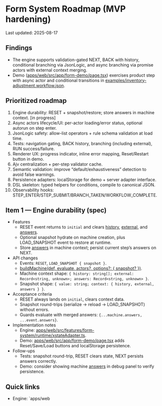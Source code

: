 # Form System Roadmap (MVP hardening)
Last updated: 2025-08-17

## Findings
- The engine supports validation-gated NEXT, BACK with history, conditional branching via JsonLogic, and async branching via promise actors with external context merging.
- Demo ([apps/web/src/app/form-demo/page.tsx](cci:7://file:///home/elpresidank/YeeBois/projects/beep-effect/apps/web/src/app/form-demo/page.tsx:0:0-0:0)) exercises product step with async actor and conditional transitions in [examples/inventory-adjustment.workflow.json](cci:7://file:///home/elpresidank/YeeBois/projects/beep-effect/apps/web/src/features/form-system/examples/inventory-adjustment.workflow.json:0:0-0:0).

## Prioritized roadmap
1) Engine durability: RESET + snapshot/restore; store answers in machine context. [in progress]
2) Async actors lifecycle/UI: per-actor loading/error status, optional autorun on step enter.
3) JsonLogic safety: allow-list operators + rule schema validation at load time.
4) Tests: navigation gating, BACK history, branching (including external), RUN success/failure.
5) Renderer UX: progress indicator, inline error mapping, Reset/Restart button in demo.
6) Ajv centralization + per-step validator cache.
7) Semantic validation: improve “default/exhaustiveness” detection to avoid false warnings.
8) Persistence adapters: localStorage for demo + server adapter interface.
9) DSL skeleton: typed helpers for conditions, compile to canonical JSON.
10) Observability hooks: STEP_ENTER/STEP_SUBMIT/BRANCH_TAKEN/WORKFLOW_COMPLETE.

## Item 1 — Engine durability (spec)
- Features
  - RESET event returns to `initial` and clears [history](cci:1://file:///home/elpresidank/YeeBois/projects/beep-effect/apps/web/src/features/form-system/runtime/xstateAdapter.ts:23:8-24:38), [external](cci:1://file:///home/elpresidank/YeeBois/projects/beep-effect/apps/web/src/features/form-system/runtime/xstateAdapter.ts:79:8-84:9), and [answers](cci:1://file:///home/elpresidank/YeeBois/projects/beep-effect/apps/web/src/features/form-system/runtime/xstateAdapter.ts:144:14-151:15).
  - Optional snapshot hydrate on machine creation, plus LOAD_SNAPSHOT event to restore at runtime.
  - Store [answers](cci:1://file:///home/elpresidank/YeeBois/projects/beep-effect/apps/web/src/features/form-system/runtime/xstateAdapter.ts:144:14-151:15) in machine context; persist current step’s answers on NEXT.
- API changes
  - Events: `RESET`, `LOAD_SNAPSHOT { snapshot }`.
  - [buildMachine(def, evaluate, actors?, options?: { snapshot? })](cci:1://file:///home/elpresidank/YeeBois/projects/beep-effect/apps/web/src/features/form-system/runtime/xstateAdapter.ts:47:0-194:1).
  - Machine context shape: `{ history: string[]; external: Record<string, unknown>; answers: Record<string, unknown> }`.
  - Snapshot shape: `{ value: string; context: { history, external, answers } }`.
- Acceptance criteria
  - RESET always lands on `initial`, clears context data.
  - Snapshot round-trips (serialize → reload → LOAD_SNAPSHOT) without errors.
  - Guards evaluate with merged answers: `{...machine.answers, ...event.answers}`.
- Implementation notes
  - Engine: [apps/web/src/features/form-system/runtime/xstateAdapter.ts](cci:7://file:///home/elpresidank/YeeBois/projects/beep-effect/apps/web/src/features/form-system/runtime/xstateAdapter.ts:0:0-0:0).
  - Demo: [apps/web/src/app/form-demo/page.tsx](cci:7://file:///home/elpresidank/YeeBois/projects/beep-effect/apps/web/src/app/form-demo/page.tsx:0:0-0:0) adds Reset/Save/Load buttons and localStorage persistence.
- Follow-ups
  - Tests: snapshot round-trip, RESET clears state, NEXT persists answers correctly.
  - Demo: consider showing machine [answers](cci:1://file:///home/elpresidank/YeeBois/projects/beep-effect/apps/web/src/features/form-system/runtime/xstateAdapter.ts:144:14-151:15) in debug panel to verify persistence.

## Quick links
- Engine: `apps/web
